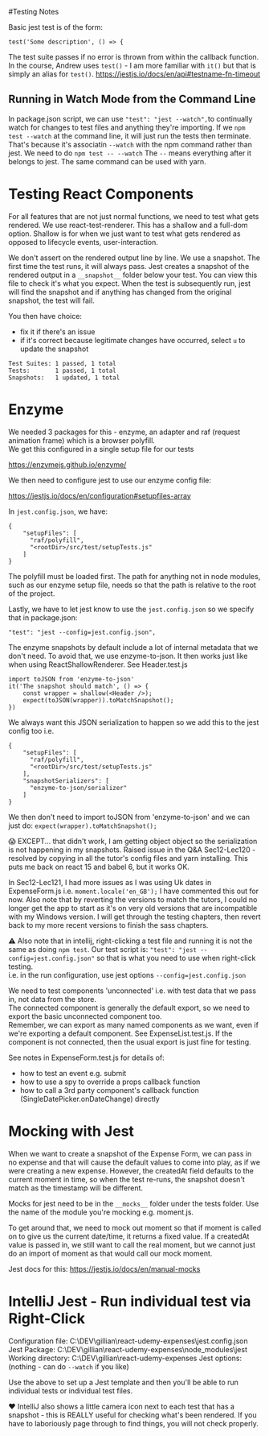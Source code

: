 #Testing Notes

Basic jest test is of the form:

```
test('Some description', () => {

```

The test suite passes if no error is thrown from within the callback function.
In the course, Andrew uses `test()` - I am more familiar with `it()` but that is simply an alias for `test()`.
https://jestjs.io/docs/en/api#testname-fn-timeout

## Running in Watch Mode from the Command Line

In package.json script, we can use `"test": "jest --watch",`to continually watch for changes to test files and anything they're importing.
If we `npm test --watch` at the command line, it will just run the tests then terminate.  That's because it's associatin `--watch` with the npm command rather than jest.
We need to do `npm test -- --watch`  The `--` means everything after it belongs to jest.  The same command can be used with yarn.

# Testing React Components
For all features that are not just normal functions, we need to test what gets rendered.  We use react-test-renderer.
This has a shallow and a full-dom option.  Shallow is for when we just want to test what gets rendered as opposed to lifecycle events, user-interaction.

We don't assert on the rendered output line by line.  We use a snapshot.  The first time the test runs, it will always pass.  Jest creates a snapshot of the rendered
output in a `__snapshot__` folder below your test.  You can view this file to check it's what you expect.  When the test is subsequently run, jest will find the
snapshot and if anything has changed from the original snapshot, the test will fail.

You then have choice:
- fix it if there's an issue
- if it's correct because legitimate changes have occurred, select `u` to update the snapshot
```
Test Suites: 1 passed, 1 total
Tests:       1 passed, 1 total
Snapshots:   1 updated, 1 total

```
# Enzyme

We needed 3 packages for this - enzyme, an adapter and raf (request animation frame) which is a browser polyfill.  
We get this configured in a single setup file for our tests

https://enzymejs.github.io/enzyme/

We then need to configure jest to use our enzyme config file:

https://jestjs.io/docs/en/configuration#setupfiles-array

In `jest.config.json`, we have:
```
{
    "setupFiles": [
      "raf/polyfill",
      "<rootDir>/src/test/setupTests.js"
    ]
}
```
The polyfill must be loaded first.  The path for anything not in node modules, such as our enzyme setup file, 
needs <rootDir> so that the path is relative to the root of the project.

Lastly, we have to let jest know to use the `jest.config.json` so we specify that in package.json:

`"test": "jest --config=jest.config.json",`

The enzyme snapshots by default include a lot of internal metadata that we don't need.
To avoid that, we use enzyme-to-json.  It then works just like when using ReactShallowRenderer.
See Header.test.js
```
import toJSON from 'enzyme-to-json'
it('The snapshot should match', () => {
    const wrapper = shallow(<Header />);
    expect(toJSON(wrapper)).toMatchSnapshot();
})
```

We always want this JSON serialization to happen so we add this to the jest config too i.e.
```
{
    "setupFiles": [
      "raf/polyfill",
      "<rootDir>/src/test/setupTests.js"
    ],
    "snapshotSerializers": [
      "enzyme-to-json/serializer"
    ]
}
```
 We then don't need to import toJSON from 'enzyme-to-json' and we can just do:
 `expect(wrapper).toMatchSnapshot();`

:scream: EXCEPT... that didn't work, I am getting object object so the serialization is not happening in my snapshots.  Raised issue in the Q&A
Sec12-Lec120 - resolved by copying in all the tutor's config files and yarn installing.  This puts me back on react 15 and babel 6, but it works OK.

In Sec12-Lec121, I had more issues as I was using Uk dates in ExpenseForm.js i.e. 
`moment.locale('en_GB');`
I have commented this out for now.  Also note that by reverting the versions to match the tutors, I could no longer get the app to start as it's on very
old versions that are incompatible with my Windows version.  I will get through the testing chapters, then revert back to my more recent versions to finish the
sass chapters.

:warning: Also note that in intellij, right-clicking a test file and running it is not the same as doing `npm test`.  Our test script is:
`"test": "jest --config=jest.config.json"` so that is what you need to use when right-click testing.  
i.e. in the run configuration, use jest options `--config=jest.config.json`

We need to test components 'unconnected' i.e. with test data that we pass in, not data from the store.  
The connected component is generally the default export, so we need to export the basic unconnected component too.  
Remember, we can export as many named components as we want, even if we're exporting a default component.  See ExpenseList.test.js.
If the component is not connected, then the usual export is just fine for testing. 

See notes in ExpenseForm.test.js for details of: 
- how to test an event e.g. submit
- how to use a spy to override a props callback function
- how to call a 3rd party component's callback function (SingleDatePicker.onDateChange) directly 

# Mocking with Jest
When we want to create a snapshot of the Expense Form, we can pass in no expense and that will cause the default values to come into play,
as if we were creating a new expense.  However, the createdAt field defaults to the current moment in time, so when the test re-runs,
the snapshot doesn't match as the timestamp will be different.

Mocks for jest need to be in the `__mocks__` folder under the tests folder.  Use the name of the module you're mocking e.g. moment.js.

To get around that, we need to mock out moment so that if moment is called on to give us the current date/time, it returns a fixed value.
If a createdAt value is passed in, we still want to call the real moment, but we cannot just do an import of moment as that would call our mock moment.

Jest docs for this:  https://jestjs.io/docs/en/manual-mocks

# IntelliJ Jest - Run individual test via Right-Click
Configuration file:  C:\DEV\gillian\react-udemy-expenses\jest.config.json
Jest Package: C:\DEV\gillian\react-udemy-expenses\node_modules\jest
Working directory: C:\DEV\gillian\react-udemy-expenses
Jest options:  (nothing - can do `--watch` if you like)

Use the above to set up a Jest template and then you'll be able to run individual tests or individual test files.

:heart: IntelliJ also shows a little camera icon next to each test that has a snapshot - this is REALLY useful for checking
what's been rendered.  If you have to laboriously page through to find things, you will not check properly. 
